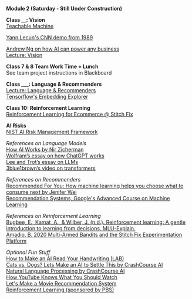 **Module 2 (Saturday - Still Under Construction)**  

**Class __: Vision**  
[Teachable Machine](https://teachablemachine.withgoogle.com/train)  

[Yann Lecun's CNN demo from 1989](https://www.youtube.com/watch?v=FwFduRA_L6Q)  
 
[Andrew Ng on how AI can power any business](https://www.ted.com/talks/andrew_ng_how_ai_could_empower_any_business?language=en)  
[Lecture: Vision](https://www.dropbox.com/scl/fi/i4346ypz6xegfjzbkfg1b/06-Vision.pptx?rlkey=wmu254svtsgz8jk82i6fwyro5&dl=0)  

**Class 7 & 8	Team Work Time + Lunch**  
See team project instructions in Blackboard

**Class ___: Language & Recommenders**  
[Lecture: Language & Recommenders](https://www.dropbox.com/scl/fi/7nqomcnku5m1l15ofp3fq/09-Language-Recommenders.pptx?rlkey=xefni0imqfio7im1fff30uzbz&dl=0)  
[Tensorflow's Embedding Explorer](https://projector.tensorflow.org/)   

**Class 10: Reinforcement Learning**   
[Reinforcement Learning for Ecommerce @ Stitch Fix](https://multithreaded.stitchfix.com/blog/2020/08/05/bandits/)  

**AI Risks**  
[NIST AI Risk Management Framework](https://nvlpubs.nist.gov/nistpubs/ai/nist.ai.100-1.pdf)  

*References on Language Models*  
[How AI Works by Nir Zicherman](https://every.to/p/how-ai-works?fbclid=IwAR2KWfiKq627x9SxpTpZojaxHSjaA0zcEELySUyEGhD7jbWzcS3vFNyJ4OI)  
[Wolfram’s essay on how ChatGPT works](https://writings.stephenwolfram.com/2023/02/what-is-chatgpt-doing-and-why-does-it-work/)  
[Lee and Trot’s essay on LLMs](https://www.understandingai.org/p/large-language-models-explained-with)  
[3blue1brown’s video on transformers](https://www.youtube.com/watch?v=wjZofJX0v4M)  

*References on Recommenders*  
[Recommended For You: How machine learning helps you choose what to consume next by Jenifer Wei](https://sitn.hms.harvard.edu/flash/2017/recommended-machine-learning-helps-choose-consume-next/)  
[Recommendation Systems, Google's Advanced Course on Machine Learning](https://developers.google.com/machine-learning/recommendation)  

*References on Reinforcement Learning*  
[Bugbee, E., Kamat, A., & Wilber, J. (n.d.). Reinforcement learning: A gentle introduction to learning from decisions, MLU-Explain.](https://mlu-explain.github.io/reinforcement-learning/)  
[Amadio, B. 2020 Multi-Armed Bandits and the Stitch Fix Experimentation Platform](https://multithreaded.stitchfix.com/blog/2020/08/05/bandits/) 

*Optional Fun Stuff*  
[How to Make an AI Read Your Handwriting (LAB)](https://www.pbs.org/video/how-to-make-an-ai-read-your-handwriting-lab-5-oh9flk/)  
[Cats vs. Dogs? Lets Make an AI to Settle This by CrashCourse AI](https://www.pbs.org/video/cats-vs-dogs-lets-make-an-ai-to-settle-this-lab-19-rp1lwa/)  
[Natural Language Processing by CrashCourse AI](https://www.pbs.org/video/natural-language-processing-7-eroyod/)  
[How YouTube Knows What You Should Watch](https://www.pbs.org/video/how-youtube-knows-what-you-should-watch-vkyoml/)  
[Let's Make a Movie Recommendation System](https://www.pbs.org/video/lets-make-a-movie-recommendation-system-lab-16-cmtwft/)  
[Reinforcement Learning (sponsored by PBS)](https://www.youtube.com/watch?v=nIgIv4IfJ6s&list=PL8dPuuaLjXtO65LeD2p4_Sb5XQ51par_b&index=10)  
